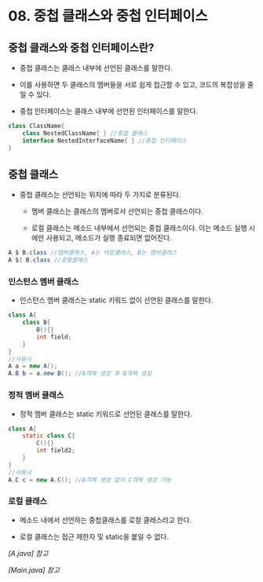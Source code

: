# 08. 중첩 클래스와 중첩 인터페이스
## 중첩 클래스와 중첩 인터페이스란?

* 중첩 클래스는 클래스 내부에 선언된 클래스를 말한다.

* 이를 사용하면 두 클래스의 멤버들을 서로 쉽게 접근할 수 있고, 코드의 복잡성을 줄일 수 있다.

* 중첩 인터페이스는 클래스 내부에 선언된 인터페이스를 말한다.

```java
class ClassName{
    class NestedClassName{ } //중첩 클래스
    interface NestedInterfaceName{ } //중첩 인터페이스
}
```

## 중첩 클래스

* 중첩 클래스는 선언되는 위치에 따라 두 가지로 분류된다.

    * 멤버 클래스는 클래스의 멤버로서 선언되는 중첩 클래스이다.

    * 로컬 클래스는 메소드 내부에서 선언되는 중첩 클래스이다. 이는 메소드 실행 시에만 사용되고, 메소드가 실행 종료되면 없어진다.

```java
A $ B.class //멤버클래스, A는 바깥클래스, B는 멤버클래스
A $1 B.class //로컬클래스
```

### 인스턴스 멤버 클래스

* 인스턴스 멤버 클래스는 static 키워드 없이 선언된 클래스를 말한다.

```java
class A{
    class B{
        B(){}
        int field;
    }
}
//사용시
A a = new A();
A.B b = a.new B(); //A객체 생성 후 B객체 생성
```

### 정적 멤버 클래스

* 정적 멤버 클래스는 static 키워드로 선언된 클래스를 말한다.

```java
class A{
    static class C{
        C(){}
        int field2;
    }
}
//사용시
A.C c = new A.C(); //A객체 생성 없이 C객체 생성 가능
```

### 로컬 클래스

* 메소드 내에서 선언하는 중첩클래스를 로컬 클래스라고 한다.

* 로컬 클래스는 접근 제한자 및 static을 붙일 수 없다.

_[A.java] 참고_

_[Main.java] 참고_